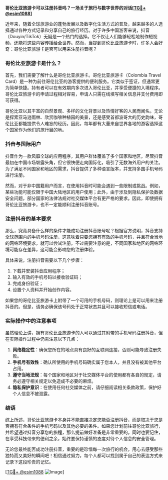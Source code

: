 **哥伦比亚旅游卡可以注册抖音吗？一场关于旅行与数字世界的对话[[TG💪+ @esim1088](https://t.me/s/esim1088)]**

近年来，随着全球旅游业的蓬勃发展以及数字化生活方式的普及，越来越多的人选择通过各种方式记录和分享自己的旅行经历。对于许多中国游客来说，抖音（Douyin/TikTok）无疑是一个热门的选择。它不仅让人们能够轻松地制作短视频，还能将这些内容传播给全世界。然而，当提到哥伦比亚旅游卡时，许多人会好奇：哥伦比亚旅游卡是否可以用来注册抖音呢？

### 哥伦比亚旅游卡是什么？

首先，我们需要了解什么是哥伦比亚旅游卡。哥伦比亚旅游卡（Colombia Travel Card）是一种为前往哥伦比亚的游客提供的便利服务。它类似于签证，但通常更为简单快捷。持有者可以在有效期内多次进入哥伦比亚，并享受便捷的入境程序。哥伦比亚旅游卡的申请过程相对容易，申请人只需在线填写相关信息并支付费用即可获得。

哥伦比亚以其丰富的自然景观、多样的文化背景以及热情好客的人民而闻名。无论是探索亚马逊雨林、欣赏咖啡种植园的美景，还是感受首都波哥大的历史韵味，哥伦比亚都能提供令人难忘的经历。因此，每年都有大量来自世界各地的游客选择这个国家作为他们的旅行目的地。

### 抖音与国际用户

抖音作为一款风靡全球的应用程序，其用户群体覆盖了多个国家和地区。尽管抖音最初在中国市场崭露头角，但它很快便走向国际化，吸引了无数海外用户的关注。为了满足不同国家和地区的需求，抖音提供了多种语言版本，并支持多国手机号码进行注册。

然而，对于非中国籍用户而言，在使用抖音时可能会遇到一些限制或挑战。例如，某些功能可能仅限于中国大陆地区的用户使用；此外，由于涉及到隐私保护及数据安全问题，部分国家的法律法规对社交媒体平台有更严格的要求。因此，即使拥有哥伦比亚旅游卡，也不一定能顺利注册抖音账号。

### 注册抖音的基本要求

那么，究竟具备什么样的条件才能成功注册抖音账号呢？根据官方说明，抖音支持全球范围内的手机号码注册，这意味着只要您拥有有效的手机号码，并且符合当地的网络环境要求，就可以尝试注册。不过需要注意的是，不同国家和地区的网络环境可能存在差异，这可能会影响您的注册体验。

具体来说，注册抖音需要以下几个步骤：
1. 下载并安装抖音应用程序；
2. 输入有效的手机号码以接收验证码；
3. 完成身份验证；
4. 设置个人资料并开始创作内容。

如果您的哥伦比亚旅游卡上附带了一个可用的手机号码，则理论上是可以用来注册抖音的。但是，请务必确保该号码处于正常状态并且可以接收短信或电话。

### 实际操作中的注意事项

虽然理论上讲，拥有哥伦比亚旅游卡的人可以通过其附带的手机号码注册抖音，但在实际操作过程中仍需注意以下几点：

1. **网络稳定性**：确保您所在的地点具有良好的互联网连接，否则可能导致注册失败。
2. **手机号有效性**：确认所使用的手机号码确实属于您本人，并且没有被其他平台占用。
3. **遵守当地法规**：每个国家和地区对于社交媒体平台的使用都有各自的规定，请务必遵守相关规定以免造成不必要的麻烦。
4. **隐私保护意识**：在使用任何社交媒体之前，请仔细阅读相关条款政策，保护好个人信息不被泄露。

### 结语

综上所述，哥伦比亚旅游卡本身并不能直接决定您能否注册抖音，而是取决于您是否拥有符合条件的手机号码以及其他必要的条件。如果您计划前往哥伦比亚旅行，并希望通过抖音分享您的旅程，那么提前做好准备是非常重要的。同时也要记住，在享受科技带来的便利之余，始终要保持谨慎的态度对待个人信息的安全管理。

无论您最终能否成功注册抖音，重要的是珍惜每一次旅行的机会，用心去感受那些独特而又美好的瞬间吧！相信通过努力，每个人都可以找到属于自己的表达方式来记录下这段珍贵的记忆。

[[TG💪+ @esim1088](https://t.me/s/esim1088) ![Image](https://i.postimg.cc/4NQfJmqS/Snipaste-2025-05-13-00-14-12.png)]
